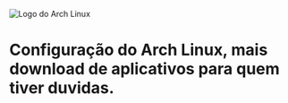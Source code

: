 ![Logo do Arch Linux](https://upload.wikimedia.org/wikipedia/commons/thumb/7/74/Arch_Linux_logo.svg/1280px-Arch_Linux_logo.svg.png "Logo do Arch-Linux")


# Configuração do Arch Linux, mais download de aplicativos para quem tiver duvidas.